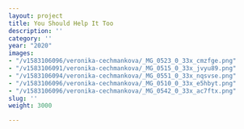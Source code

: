 ```yaml
---
layout: project
title: You Should Help It Too
description: ''
category: ''
year: "2020"
images:
- "/v1583106096/veronika-cechmankova/_MG_0523_0_33x_cmzfge.png"
- "/v1583106091/veronika-cechmankova/_MG_0515_0_33x_jvyu89.png"
- "/v1583106094/veronika-cechmankova/_MG_0551_0_33x_nqsvse.png"
- "/v1583106096/veronika-cechmankova/_MG_0510_0_33x_e5hbyt.png"
- "/v1583106096/veronika-cechmankova/_MG_0542_0_33x_ac7ftx.png"
slug: ''
weight: 3000

---
```

